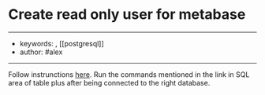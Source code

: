 # Create read only user for metabase
---
- keywords: , [[postgresql]]
- author: #alex
---
Follow instrunctions [here](https://tableplus.com/blog/2018/04/postgresql-how-to-create-read-only-user.html). Run the commands mentioned in the link in SQL area of table plus after being connected to the right database. 

